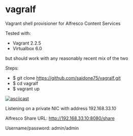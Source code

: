 # vagralf
Vagrant shell provisioner for Alfresco Content Services

Tested with:
- Vagrant 2.2.5
- Virtualbox 6.0

but should work with any reasonably recent mix of the two

Steps:
- $ git clone https://github.com/saidone75/vagralf.git
- $ cd vagralf
- $ vagrant up

[![asciicast](https://asciinema.org/a/260943.png)](https://asciinema.org/a/260943)

Listening on a private NIC with address 192.168.33.10

Alfresco Share URL: http://192.168.33.10:8080/share

Username/password: admin/admin
